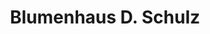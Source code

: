 ---
title: "Blumenhaus D. Schulz"
url: /schoeneiche-bei-berlin/blumenhaus-d-schulz/
shop: Blumen
---